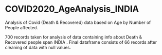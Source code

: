 # COVID2020_AgeAnalysis_INDIA
Analysis of Covid (Death &amp; Recovered) data based on Age by Number of People affected.

700 records taken for analysis of data containing info about Death & Recovered people span INDIA .
Final dataframe consists of 66 records after cleaning of data with null values.
